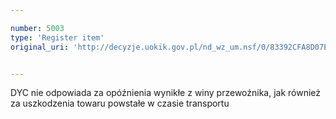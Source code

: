 ```yaml
---

number: 5003
type: 'Register item'
original_uri: 'http://decyzje.uokik.gov.pl/nd_wz_um.nsf/0/83392CFA8D07ED7BC1257B9600345925?OpenDocument'


---
```


DYC nie odpowiada za opóźnienia wynikłe z winy przewoźnika, jak również za uszkodzenia towaru powstałe w czasie transportu
